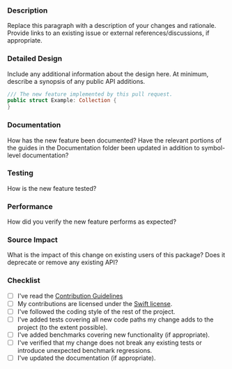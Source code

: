 <!--
    Thanks for contributing to Swift Collections!

    Before you submit your request, please replace each paragraph
    below with the relevant details, and complete the steps in the
    checklist by placing an 'x' in each box:
    
    - [x] I've completed this task
    - [ ] This task isn't completed
-->

### Description
Replace this paragraph with a description of your changes and rationale. 
Provide links to an existing issue or external references/discussions, if appropriate.

### Detailed Design
Include any additional information about the design here. At minimum, describe a synopsis of any public API additions.

```swift
/// The new feature implemented by this pull request.
public struct Example: Collection {
}
```

### Documentation
How has the new feature been documented? 
Have the relevant portions of the guides in the Documentation folder been updated in addition to symbol-level documentation?

### Testing
How is the new feature tested?

### Performance
How did you verify the new feature performs as expected?

### Source Impact
What is the impact of this change on existing users of this package? Does it deprecate or remove any existing API?

### Checklist
- [ ] I've read the [Contribution Guidelines](../../CONTRIBUTING.md)
- [ ] My contributions are licensed under the [Swift license](https://swift.org/LICENSE.txt).
- [ ] I've followed the coding style of the rest of the project.
- [ ] I've added tests covering all new code paths my change adds to the project (to the extent possible).
- [ ] I've added benchmarks covering new functionality (if appropriate).
- [ ] I've verified that my change does not break any existing tests or introduce unexpected benchmark regressions.
- [ ] I've updated the documentation (if appropriate).
